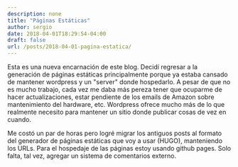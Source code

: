 ```yaml
---
description: none
title: "Páginas Estáticas"
author: sergio
date: 2018-04-01T18:29:54-04:00
draft: false
url: /posts/2018-04-01-pagina-estatica/
---
```

Esta es una nueva encarnación de este blog. Decidí regresar a la generación de
páginas estáticas principalmente porque ya estaba cansado de mantener
wordpress y un "server" donde hospedarlo. A pesar de que no es mucho trabajo,
cada vez me daba más pereza tener que ocuparme de hacer actualizaciones, estar
pendiente de los emails de Amazon sobre mantenimiento del hardware,
etc. Wordpress ofrece mucho más de lo que realmente necesito para mantener un
sitio donde publicar cosas de vez en cuando.

Me costó un par de horas pero logré migrar los antiguos posts al formato del
generador de páginas estáticas que voy a usar (HUGO), manteniendo los URLs. Para
el hospedaje de las páginas estoy usando github pages. Solo falta, tal vez,
agregar un sistema de comentarios externo.
